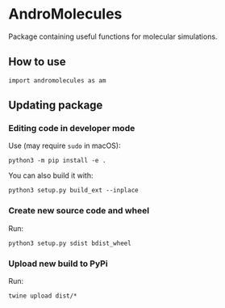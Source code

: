 # AndroMolecules
Package containing useful functions for molecular simulations.

## How to use
```
import andromolecules as am

```

## Updating package

### Editing code in developer mode
Use (may require ```sudo``` in macOS):
```
python3 -m pip install -e .
```

You can also build it with:
```
python3 setup.py build_ext --inplace
```

### Create new source code and wheel
Run:
```
python3 setup.py sdist bdist_wheel
```

### Upload new build to PyPi
Run:
```
twine upload dist/*
```